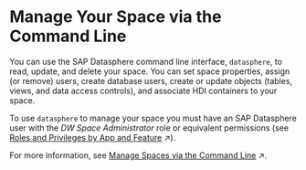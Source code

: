 <!-- loio34404bf73b2949be8dce0b772fa5d443 -->

# Manage Your Space via the Command Line

You can use the SAP Datasphere command line interface, `datasphere`, to read, update, and delete your space. You can set space properties, assign \(or remove\) users, create database users, create or update objects \(tables, views, and data access controls\), and associate HDI containers to your space.

To use `datasphere` to manage your space you must have an SAP Datasphere user with the *DW Space Administrator* role or equivalent permissions \(see [Roles and Privileges by App and Feature](https://help.sap.com/viewer/9f804b8efa8043539289f42f372c4862/cloud/en-US/2d8b7d04dcae402f911d119437ce0a74.html "Review the standard roles and the privileges needed to access apps, tools, and other features of SAP Datasphere.") :arrow_upper_right:\).

For more information, see [Manage Spaces via the Command Line](https://help.sap.com/viewer/d0ecd6f297ac40249072a44df0549c1a/cloud/en-US/5eac5b71e2d34c32b63f3d8d47a0b1d0.html "You can use the SAP Datasphere command line interface, datasphere, to create, read, update, and delete spaces. You can set space properties, assign (or remove) users, create database users, create or update objects (tables, views, and data access controls), and associate HDI containers to a space.") :arrow_upper_right:.

